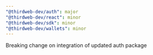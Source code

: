 ```yaml
---
"@thirdweb-dev/auth": major
"@thirdweb-dev/react": minor
"@thirdweb-dev/sdk": minor
"@thirdweb-dev/wallets": minor
---
```


Breaking change on integration of updated auth package
